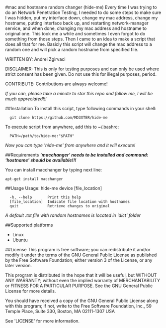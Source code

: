 #mac and hostname random changer (hide-me)
Every time I was trying to do an Network Penetration Testing, I needed to do some steps to make sure I was hidden, put my interface down, change my mac address, change my hostname, putting interface back up, and restarting network-manager service, and when done, changing my mac address and hostname to original one. This took me a while and sometimes I even forgot to do something from those steps. Then I came to an idea to make a script that does all that for me. Basicly this script will change the mac address to a random one and will pick a random hostname from specified file.

WRITTEN BY: Andrei Zgirvaci

DISCLAIMER: This is only for testing purposes and can only be used where strict consent has been given. Do not use this for illegal purposes, period.

CONTRIBUTE: Contributions are always welcome!

*If you can, please take a minute to star this repo and follow me, I will be much appreciated!!!*

##Installation
To install this script, type following commands in your shell:
```
  git clone https://github.com/MD3XTER/hide-me
```
  
To execute script from anywhere, add this to ~/.bashrc:
```
  PATH=/path/to/hide-me:"$PATH"
```

*Now you can type 'hide-me' from anywhere and it will execute!*

##Requirements
**_'macchanger' needs to be installed and command: 'hostname' should be available!!!_**

You can install macchanger by typing next line:
```
apt-get install macchanger
```

##Usage
Usage: hide-me device [file_location]
```
  -h, --help       Print this help
  [file_location]  Indicate file location with hostnames
  quit             Retrieve changes to original
```

*A default .txt file with random hostnames is located in 'dict' folder*

##Supported platforms
  * Linux
  * Ubuntu

##License
This program is free software; you can redistribute it and/or modify it under the terms of the GNU General Public License as published by the Free Software Foundation; either version 3 of the License, or any later version.

This program is distributed in the hope that it will be useful, but WITHOUT ANY WARRANTY; without even the implied warranty of MERCHANTABILITY or FITNESS FOR A PARTICULAR PURPOSE. See the GNU General Public License for more details.

You should have received a copy of the GNU General Public License along with this program; if not, write to the Free Software Foundation, Inc., 59 Temple Place, Suite 330, Boston, MA 02111-1307 USA

See 'LICENSE' for more information.
